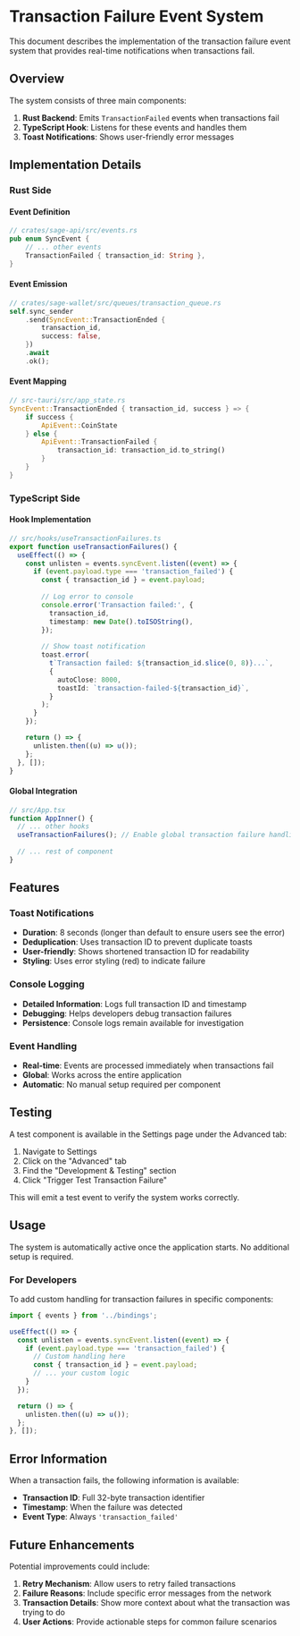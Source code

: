 # Transaction Failure Event System

This document describes the implementation of the transaction failure event system that provides real-time notifications when transactions fail.

## Overview

The system consists of three main components:

1. **Rust Backend**: Emits `TransactionFailed` events when transactions fail
2. **TypeScript Hook**: Listens for these events and handles them
3. **Toast Notifications**: Shows user-friendly error messages

## Implementation Details

### Rust Side

#### Event Definition

```rust
// crates/sage-api/src/events.rs
pub enum SyncEvent {
    // ... other events
    TransactionFailed { transaction_id: String },
}
```

#### Event Emission

```rust
// crates/sage-wallet/src/queues/transaction_queue.rs
self.sync_sender
    .send(SyncEvent::TransactionEnded {
        transaction_id,
        success: false,
    })
    .await
    .ok();
```

#### Event Mapping

```rust
// src-tauri/src/app_state.rs
SyncEvent::TransactionEnded { transaction_id, success } => {
    if success {
        ApiEvent::CoinState
    } else {
        ApiEvent::TransactionFailed { 
            transaction_id: transaction_id.to_string() 
        }
    }
}
```

### TypeScript Side

#### Hook Implementation

```typescript
// src/hooks/useTransactionFailures.ts
export function useTransactionFailures() {
  useEffect(() => {
    const unlisten = events.syncEvent.listen((event) => {
      if (event.payload.type === 'transaction_failed') {
        const { transaction_id } = event.payload;
        
        // Log error to console
        console.error('Transaction failed:', {
          transaction_id,
          timestamp: new Date().toISOString(),
        });
        
        // Show toast notification
        toast.error(
          t`Transaction failed: ${transaction_id.slice(0, 8)}...`,
          {
            autoClose: 8000,
            toastId: `transaction-failed-${transaction_id}`,
          }
        );
      }
    });

    return () => {
      unlisten.then((u) => u());
    };
  }, []);
}
```

#### Global Integration

```typescript
// src/App.tsx
function AppInner() {
  // ... other hooks
  useTransactionFailures(); // Enable global transaction failure handling
  
  // ... rest of component
}
```

## Features

### Toast Notifications

- **Duration**: 8 seconds (longer than default to ensure users see the error)
- **Deduplication**: Uses transaction ID to prevent duplicate toasts
- **User-friendly**: Shows shortened transaction ID for readability
- **Styling**: Uses error styling (red) to indicate failure

### Console Logging

- **Detailed Information**: Logs full transaction ID and timestamp
- **Debugging**: Helps developers debug transaction failures
- **Persistence**: Console logs remain available for investigation

### Event Handling

- **Real-time**: Events are processed immediately when transactions fail
- **Global**: Works across the entire application
- **Automatic**: No manual setup required per component

## Testing

A test component is available in the Settings page under the Advanced tab:

1. Navigate to Settings
2. Click on the "Advanced" tab
3. Find the "Development & Testing" section
4. Click "Trigger Test Transaction Failure"

This will emit a test event to verify the system works correctly.

## Usage

The system is automatically active once the application starts. No additional setup is required.

### For Developers

To add custom handling for transaction failures in specific components:

```typescript
import { events } from '../bindings';

useEffect(() => {
  const unlisten = events.syncEvent.listen((event) => {
    if (event.payload.type === 'transaction_failed') {
      // Custom handling here
      const { transaction_id } = event.payload;
      // ... your custom logic
    }
  });

  return () => {
    unlisten.then((u) => u());
  };
}, []);
```

## Error Information

When a transaction fails, the following information is available:

- **Transaction ID**: Full 32-byte transaction identifier
- **Timestamp**: When the failure was detected
- **Event Type**: Always `'transaction_failed'`

## Future Enhancements

Potential improvements could include:

1. **Retry Mechanism**: Allow users to retry failed transactions
2. **Failure Reasons**: Include specific error messages from the network
3. **Transaction Details**: Show more context about what the transaction was trying to do
4. **User Actions**: Provide actionable steps for common failure scenarios
